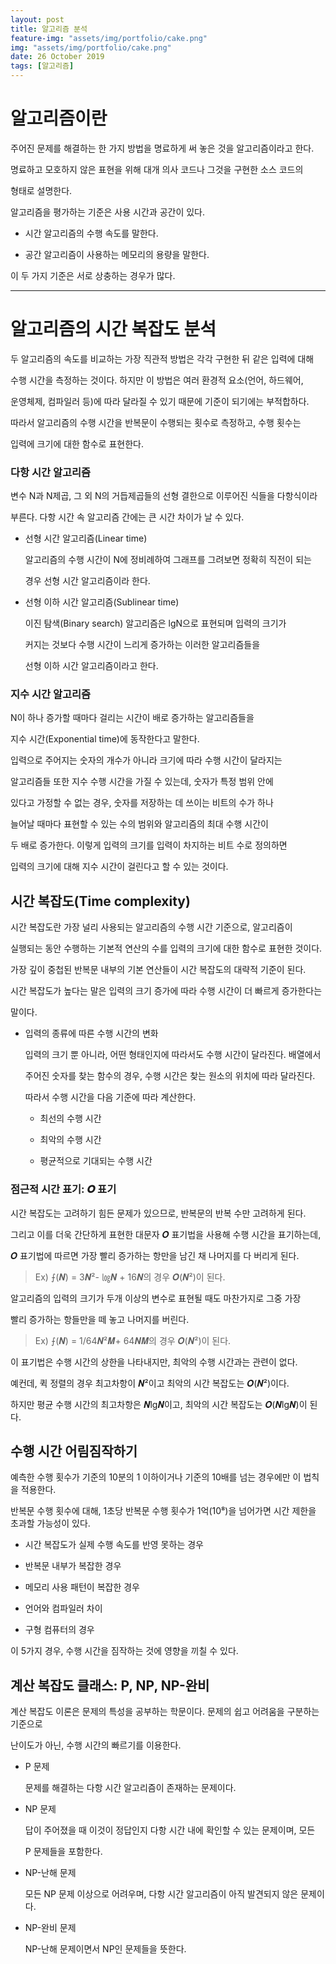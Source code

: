 ```yaml
---
layout: post
title: 알고리즘 분석
feature-img: "assets/img/portfolio/cake.png"
img: "assets/img/portfolio/cake.png"
date: 26 October 2019
tags: [알고리즘]
---
```


# 알고리즘이란

주어진 문제를 해결하는 한 가지 방법을 명료하게 써 놓은 것을 알고리즘이라고 한다.

명료하고 모호하지 않은 표현을 위해 대개 의사 코드나 그것을 구현한 소스 코드의

형태로 설명한다. 

알고리즘을 평가하는 기준은 사용 시간과 공간이 있다.

- 시간
    알고리즘의 수행 속도를 말한다.

- 공간
    알고리즘이 사용하는 메모리의 용량을 말한다.

이 두 가지 기준은 서로 상충하는 경우가 많다.


***


# 알고리즘의 시간 복잡도 분석

두 알고리즘의 속도를 비교하는 가장 직관적 방법은 각각 구현한 뒤 같은 입력에 대해

수행 시간을 측정하는 것이다. 하지만 이 방법은 여러 환경적 요소(언어, 하드웨어,

운영체제, 컴파일러 등)에 따라 달라질 수 있기 때문에 기준이 되기에는 부적합하다.

따라서 알고리즘의 수행 시간을 반복문이 수행되는 횟수로 측정하고, 수행 횟수는

입력에 크기에 대한 함수로 표현한다.


### 다항 시간 알고리즘

변수 N과 N제곱, 그 외 N의 거듭제곱들의 선형 결한으로 이루어진 식들을 다항식이라

부른다. 다항 시간 속 알고리즘 간에는 큰 시간 차이가 날 수 있다.

- 선형 시간 알고리즘(Linear time)

    알고리즘의 수행 시간이 N에 정비례하여 그래프를 그려보면 정확히 직전이 되는

    경우 선형 시간 알고리즘이라 한다.

- 선형 이하 시간 알고리즘(Sublinear time) 

    이진 탐색(Binary search) 알고리즘은 lgN으로 표현되며 입력의 크기가

    커지는 것보다 수행 시간이 느리게 증가하는 이러한 알고리즘들을 
    
    선형 이하 시간 알고리즘이라고 한다.


### 지수 시간 알고리즘

N이 하나 증가할 때마다 걸리는 시간이 배로 증가하는 알고리즘들을 

지수 시간(Exponential time)에 동작한다고 말한다.

입력으로 주어지는 숫자의 개수가 아니라 크기에 따라 수행 시간이 달라지는

알고리즘들 또한 지수 수행 시간을 가질 수 있는데, 숫자가 특정 범위 안에

있다고 가정할 수 없는 경우, 숫자를 저장하는 데 쓰이는 비트의 수가 하나

늘어날 때마다 표현할 수 있는 수의 범위와 알고리즘의 최대 수행 시간이

두 배로 증가한다. 이렇게 입력의 크기를 입력이 차지하는 비트 수로 정의하면

입력의 크기에 대해 지수 시간이 걸린다고 할 수 있는 것이다.


## 시간 복잡도(Time complexity)

시간 복잡도란 가장 널리 사용되는 알고리즘의 수행 시간 기준으로, 알고리즘이

실행되는 동안 수행하는 기본적 연산의 수를 입력의 크기에 대한 함수로 표현한 것이다.

가장 깊이 중첩된 반복문 내부의 기본 연산들이 시간 복잡도의 대략적 기준이 된다.

시간 복잡도가 높다는 말은 입력의 크기 증가에 따라 수행 시간이 더 빠르게 증가한다는

말이다. 


- 입력의 종류에 따른 수행 시간의 변화

    입력의 크기 뿐 아니라, 어떤 형태인지에 따라서도 수행 시간이 달라진다. 배열에서

    주어진 숫자를 찾는 함수의 경우, 수행 시간은 찾는 원소의 위치에 따라 달라진다.

    따라서 수행 시간을 다음 기준에 따라 계산한다.

    - 최선의 수행 시간

    - 최악의 수행 시간

    - 평균적으로 기대되는 수행 시간


### 점근적 시간 표기: 𝑶 표기


시간 복잡도는 고려하기 힘든 문제가 있으므로, 반복문의 반복 수만 고려하게 된다.

그리고 이를 더욱 간단하게 표현한 대문자 𝑶 표기법을 사용해 수행 시간을 표기하는데,

𝑶 표기법에 따르면 가장 빨리 증가하는 항만을 남긴 채 나머지를 다 버리게 된다.

> Ex) ⨍(𝑵) = 3𝑵²- ㏒𝑵 + 16𝑵의 경우 𝑶(𝑵²)이 된다.

알고리즘의 입력의 크기가 두개 이상의 변수로 표현될 때도 마찬가지로 그중 가장

빨리 증가하는 항들만을 떼 놓고 나머지를 버린다.

> Ex) ⨍(𝑵) = 1/64𝑵²𝑴+ 64𝑵𝑴의 경우 𝑶(𝑵²)이 된다.

이 표기법은 수행 시간의 상한을 나타내지만, 최악의 수행 시간과는 관련이 없다.

예컨데, 퀵 정렬의 경우 최고차항이 𝑵²이고 최악의 시간 복잡도는 𝑶(𝑵²)이다.

하지만 평균 수행 시간의 최고차항은 𝑵lg𝑵이고, 최악의 시간 복잡도는 𝑶(𝑵lg𝑵)이 된다.


## 수행 시간 어림짐작하기

예측한 수행 횟수가 기준의 10분의 1 이하이거나 기준의 10배를 넘는 경우에만 이 법칙을 적용한다.

반복문 수행 횟수에 대해, 1초당 반복문 수행 횟수가 1억(10⁸)을 넘어가면 시간 제한을 초과할 가능성이 있다.

- 시간 복잡도가 실제 수행 속도를 반영 못하는 경우

- 반복문 내부가 복잡한 경우

- 메모리 사용 패턴이 복잡한 경우

- 언어와 컴파일러 차이

- 구형 컴퓨터의 경우

이 5가지 경우, 수행 시간을 짐작하는 것에 영향을 끼칠 수 있다.


## 계산 복잡도 클래스: P, NP, NP-완비

계산 복잡도 이론은 문제의 특성을 공부하는 학문이다. 문제의 쉽고 어려움을 구분하는 기준으로

난이도가 아닌, 수행 시간의 빠르기를 이용한다.

- P 문제

    문제를 해결하는 다항 시간 알고리즘이 존재하는 문제이다.
    
- NP 문제

    답이 주어졌을 때 이것이 정답인지 다항 시간 내에 확인할 수 있는 문제이며, 모든

    P 문제들을 포함한다.

- NP-난해 문제

    모든 NP 문제 이상으로 어려우며, 다항 시간 알고리즘이 아직 발견되지 않은 문제이다.

- NP-완비 문제

    NP-난해 문제이면서 NP인 문제들을 뜻한다.

